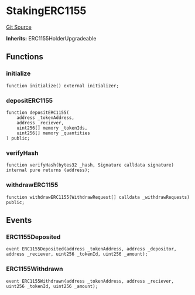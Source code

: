 # StakingERC1155
[Git Source](https://github.com-treasure/TreasureProject/spellcaster-facets/blob/e61aea147da628641c6f090a95c62cf081f729f5/src/StakingERC1155.sol)

**Inherits:**
ERC1155HolderUpgradeable


## Functions
### initialize


```solidity
function initialize() external initializer;
```

### depositERC1155


```solidity
function depositERC1155(
    address _tokenAddress,
    address _reciever,
    uint256[] memory _tokenIds,
    uint256[] memory _quantities
) public;
```

### verifyHash


```solidity
function verifyHash(bytes32 _hash, Signature calldata signature) internal pure returns (address);
```

### withdrawERC1155


```solidity
function withdrawERC1155(WithdrawRequest[] calldata _withdrawRequests) public;
```

## Events
### ERC1155Deposited

```solidity
event ERC1155Deposited(address _tokenAddress, address _depositor, address _reciever, uint256 _tokenId, uint256 _amount);
```

### ERC1155Withdrawn

```solidity
event ERC1155Withdrawn(address _tokenAddress, address _reciever, uint256 _tokenId, uint256 _amount);
```

